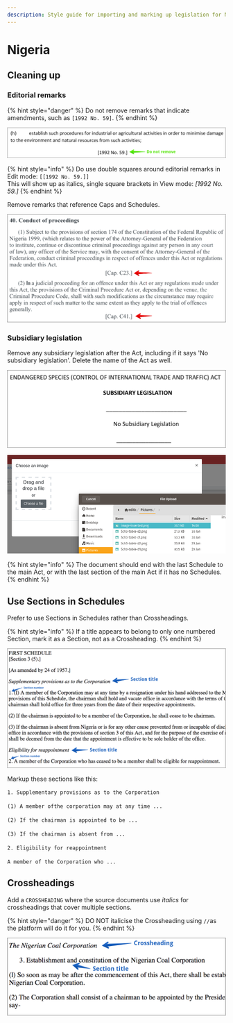 ```yaml
---
description: Style guide for importing and marking up legislation for Nigeria.
---
```


# Nigeria

## Cleaning up

### Editorial remarks

{% hint style="danger" %}
Do not remove remarks that indicate amendments, such as `[1992 No. 59]`.
{% endhint %}

![](../../.gitbook/assets/remark-act.png)

{% hint style="info" %}
Do use double squares around editorial remarks in Edit mode: `[[1992 No. 59.]]`  
This will show up as italics, single square brackets in View mode: _\[1992 No. 59.\]_
{% endhint %}

Remove remarks that reference Caps and Schedules.

![](../../.gitbook/assets/remarks-cap.png)

### Subsidiary legislation

Remove any subsidiary legislation after the Act, including if it says 'No subsidiary legislation'. Delete the name of the Act as well. 

![](../../.gitbook/assets/subleg.png)



![](../../.gitbook/assets/image%20%2853%29.png)

{% hint style="info" %}
The document should end with the last Schedule to the main Act, or with the last section of the main Act if it has no Schedules.
{% endhint %}

## Use Sections in Schedules

Prefer to use Sections in Schedules rather than Crossheadings.

{% hint style="info" %}
If a title appears to belong to only one numbered Section, mark it as a Section, not as a Crossheading.
{% endhint %}

![](../../.gitbook/assets/schedule-section-titles.png)

Markup these sections like this:

```text
1. Supplementary provisions as to the Corporation

(1) A member ofthe corporation may at any time ...

(2) If the chairman is appointed to be ...

(3) If the chairman is absent from ...

2. Eligibility for reappointment

A member of the Corporation who ...
```

## Crossheadings

Add a `CROSSHEADING` where the source documents use _italics_ for crossheadings that cover multiple sections.

{% hint style="danger" %}
DO NOT italicise the Crossheading using `//`as the platform will do it for you.
{% endhint %}

![](../../.gitbook/assets/crossheading.png)



